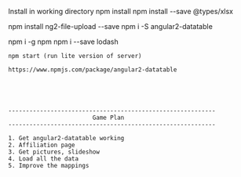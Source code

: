 ﻿Install in working directory
  npm install
  npm install --save @types/xlsx

  npm install ng2-file-upload --save
  npm i -S angular2-datatable

  npm i -g npm
  npm i --save lodash

    npm start (run lite version of server)

    https://www.npmjs.com/package/angular2-datatable





    -----------------------------------------------------------
                            Game Plan
    -----------------------------------------------------------

    1. Get angular2-datatable working
    2. Affiliation page
    3. Get pictures, slideshow
    4. Load all the data
    5. Improve the mappings

